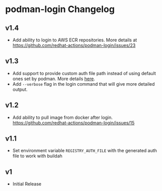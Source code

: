 # podman-login Changelog

## v1.4
- Add ability to login to AWS ECR repositories. More details at https://github.com/redhat-actions/podman-login/issues/23

## v1.3
- Add support to provide custom auth file path instead of using default ones set by podman. More details [here](https://github.com/redhat-actions/podman-login/issues/19).
- Add `--verbose` flag in the login command that will give more detailed output.

## v1.2
- Add ability to pull image from docker after login. https://github.com/redhat-actions/podman-login/issues/15

## v1.1
- Set environment variable `REGISTRY_AUTH_FILE` with the generated auth file to work with buildah

## v1
- Initial Release
